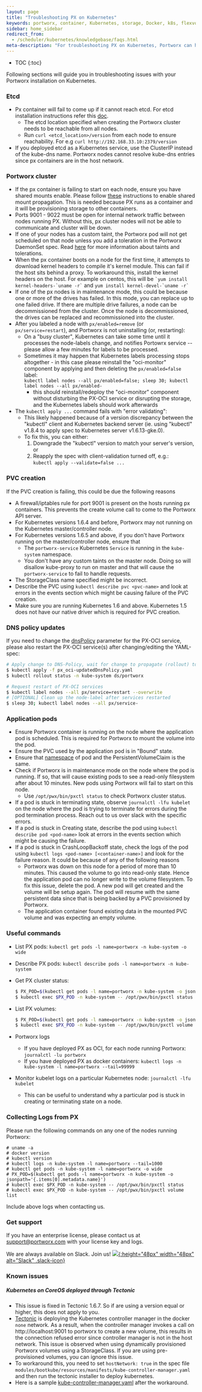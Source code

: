 ```yaml
---
layout: page
title: "Troubleshooting PX on Kubernetes"
keywords: portworx, container, Kubernetes, storage, Docker, k8s, flexvol, pv, persistent disk, debug, troubleshoot
sidebar: home_sidebar
redirect_from:
  - /scheduler/kubernetes/knowledgebase/faqs.html
meta-description: "For troubleshooting PX on Kubernetes, Portworx can help. Read this article for details about how to resolve your issue today."
---
```


* TOC
{:toc}

Following sections will guide you in troubleshooting issues with your Portworx installation on Kubernetes.

### Etcd
* Px container will fail to come up if it cannot reach etcd. For etcd installation instructions refer this [doc](/maintain/etcd.html).
  * The etcd location specified when creating the Portworx cluster needs to be reachable from all nodes.
  * Run `curl <etcd_location>/version` from each node to ensure reachability. For e.g `curl http://192.168.33.10:2379/version`
* If you deployed etcd as a Kubernetes service, use the ClusterIP instead of the kube-dns name. Portworx nodes cannot resolve kube-dns entries since px containers are in the host network.

### Portworx cluster
* If the px container is failing to start on each node, ensure you have shared mounts enable. Please follow [these](/knowledgebase/shared-mount-propagation.html) instructions to enable shared mount propagation.  This is needed because PX runs as a container and it will be provisioning storage to other containers.
* Ports 9001 - 9022 must be open for internal network traffic between nodes running PX. Without this, px cluster nodes will not be able to communicate and cluster will be down.
* If one of your nodes has a custom taint, the Portworx pod will not get scheduled on that node unless you add a toleration in the Portworx DaemonSet spec. Read [here](https://kubernetes.io/docs/concepts/configuration/assign-pod-node/#taints-and-tolerations-beta-feature) for more information about taints and tolerations.
* When the px container boots on a node for the first time, it attempts to download kernel headers to compile it's kernel module. This can fail if the host sits behind a proxy. To workaround this, install the kernel headers on the host. For example on centos, this will be `` `yum install kernel-headers-`uname -r` `` and  `` yum install kernel-devel-`uname -r` ``
* If one of the px nodes is in maintenance mode, this could be because one or more of the drives has failed. In this mode, you can replace up to one failed drive. If there are multiple drive failures, a node can be decommissioned from the cluster. Once the node is decommissioned, the drives can be replaced and recommissioned into the cluster.
* After you labeled a node with `px/enabled=remove` (or `px/service=restart`), and Portworx is not uninstalling (or, restarting):
	* On a "busy cluster", Kubernetes can take some time until it processes the node-labels change, and notifies Portowrx service -- please allow a few minutes for labels to be processed.
	* Sometimes it may happen that Kubernetes labels processing stops altogether - in this case please reinstall the "oci-monitor" component by applying and then deleting the `px/enabled=false` label:<br> `kubectl label nodes --all px/enabled=false; sleep 30; kubectl label nodes --all px/enabled-`
		* this should reinstall/redeploy the "oci-monitor" component without disturbing the PX-OCI service or disrupting the storage, and the Kubernetes labels should work afterwards
* The `kubectl apply ...` command fails with "error validating":
   - This likely happened because of a version discrepancy between the "kubectl" client and Kubernetes backend server (ie. using "kubectl" v1.8.4 to apply spec to Kubernetes server v1.6.13-gke.0).
   - To fix this, you can either:
      1. Downgrade the "kubectl" version to match your server's version, or
      2. Reapply the spec with client-validation turned off,  e.g.:<br/>`kubectl apply --validate=false ...`

### PVC creation
If the PVC creation is failing, this could be due the following reasons
* A firewall/iptables rule for port 9001 is present on the hosts running px containers. This prevents the create volume call to come to the Portworx API server.
* For Kubernetes versions 1.6.4 and before, Portworx may not running on the Kubernetes master/controller node.
* For Kubernetes versions 1.6.5 and above, if you don't have Portworx running on the master/controller node, ensure that
    * The `portworx-service` Kubernetes `Service` is running in the `kube-system` namespace.
    * You don't have any custom taints on the master node. Doing so will disallow kube-proxy to run on master and that will cause the `portworx-service` to fail to handle requests.
* The StorageClass name specified might be incorrect.
* Describe the PVC using `kubectl describe pvc <pvc-name>` and look at errors in the events section which might be causing failure of the PVC creation.
* Make sure you are running Kubernetes 1.6 and above. Kubernetes 1.5 does not have our native driver which is required for PVC creation.

### DNS policy updates
If you need to change the [dnsPolicy](https://kubernetes.io/docs/concepts/services-networking/dns-pod-service/#pods-dns-policy) parameter for the PX-OCI service, please also restart the PX-OCI service(s) after changing/editing the YAML-spec:

  ```bash
  # Apply change to DNS-Policy, wait for change to propagate (rollout) to all the nodes
  $ kubectl apply -f px_oci-updatedDnsPolicy.yaml
  $ kubectl rollout status -n kube-system ds/portworx

  # Request restart of PX-OCI services
  $ kubectl label nodes --all px/service=restart --overwrite
  # [OPTIONAL] Clean up the node-label after services restarted
  $ sleep 30; kubectl label nodes --all px/service-
  ```

### Application pods
* Ensure Portworx container is running on the node where the application pod is scheduled. This is required for Portworx to mount the volume into the pod.
* Ensure the PVC used by the application pod is in "Bound" state.
* Ensure that [namespace](https://kubernetes.io/docs/concepts/overview/working-with-objects/namespaces/) of pod and the PersistentVolumeClaim is the same.
* Check if Portworx is in maintenance mode on the node where the pod is running. If so, that will cause existing pods to see a read-only filesystem after about 10 minutes. New pods using Portworx will fail to start on this node.
  * Use `/opt/pwx/bin/pxctl status` to check Portworx cluster status.
* If a pod is stuck in terminating state, observe `journalctl -lfu kubelet` on the node where the pod is trying to terminate for errors during the pod termination process. Reach out to us over slack with the specific errors.
* If a pod is stuck in Creating state, describe the pod using `kubectl describe pod <pod-name>` look at errors in the events section which might be causing the failure.
* If a pod is stuck in CrashLoopBackoff state, check the logs of the pod using `kubectl logs <pod-name> [<container-name>]` and look for the failure reason. It could be because of any of the following reasons
  * Portworx was down on this node for a period of more than 10 minutes. This caused the volume to go into read-only state. Hence the application pod can no longer write to the volume filesystem. To fix this issue, delete the pod. A new pod will get created and the volume will be setup again. The pod will resume with the same persistent data since that is being backed by a PVC provisioned by Portworx.
  * The application container found existing data in the mounted PVC volume and was expecting an empty volume.

### Useful commands
* List PX pods: `kubectl get pods -l name=portworx -n kube-system -o wide`
* Describe PX pods: `kubectl describe pods -l name=portworx -n kube-system`
* Get PX cluster status:

  ```bash
  $ PX_POD=$(kubectl get pods -l name=portworx -n kube-system -o jsonpath='{.items[0].metadata.name}')
  $ kubectl exec $PX_POD -n kube-system -- /opt/pwx/bin/pxctl status
  ```
* List PX volumes:

  ```bash
  $ PX_POD=$(kubectl get pods -l name=portworx -n kube-system -o jsonpath='{.items[0].metadata.name}')
  $ kubectl exec $PX_POD -n kube-system -- /opt/pwx/bin/pxctl volume list
  ```

* Portworx logs
  * If you have deployed PX as OCI, for each node running Portworx: `journalctl -lu portworx`
  * If you have deployed PX as docker containers: `kubectl logs -n kube-system -l name=portworx --tail=99999`
* Monitor kubelet logs on a particular Kubernetes node: `journalctl -lfu kubelet`
    * This can be useful to understand why a particular pod is stuck in creating or terminating state on a node.

### Collecting Logs from PX
Please run the following commands on any one of the nodes running Portworx:

```
# uname -a
# docker version
# kubectl version
# kubectl logs -n kube-system -l name=portworx --tail=1000
# kubectl get pods -n kube-system -l name=portworx -o wide
# PX_POD=$(kubectl get pods -l name=portworx -n kube-system -o jsonpath='{.items[0].metadata.name}')
# kubectl exec $PX_POD -n kube-system -- /opt/pwx/bin/pxctl status
# kubectl exec $PX_POD -n kube-system -- /opt/pwx/bin/pxctl volume list
```
Include above logs when contacting us.

### Get support

If you have an enterprise license, please contact us at support@portworx.com with your license key and logs.

We are always available on Slack. Join us! [![](/images/slack.png){:height="48px" width="48px" alt="Slack" .slack-icon}](http://slack.portworx.com)

### Known issues

##### Kubernetes on CoreOS deployed through Tectonic
* This issue is fixed in Tectonic 1.6.7. So if are using a version equal or higher, this does not apply to you.
* [Tectonic](https://coreos.com/tectonic/) is deploying the Kubernetes controller manager in the docker `none` network. As a result, when the controller manager invokes a call on http://localhost:9001 to portworx to create a new volume, this results in the connection refused error since controller manager is not in the host network.
This issue is observed when using dynamically provisioned Portworx volumes using a StorageClass. If you are using pre-provisioned volumes, you can ignore this issue.
* To workaround this, you need to set `hostNetwork: true` in the spec file `modules/bootkube/resources/manifests/kube-controller-manager.yaml` and then run the tectonic installer to deploy kubernetes.
* Here is a sample [kube-controller-manager.yaml](https://gist.github.com/harsh-px/106a23b702da5c86ac07d2d08fd44e8d) after the workaround.
